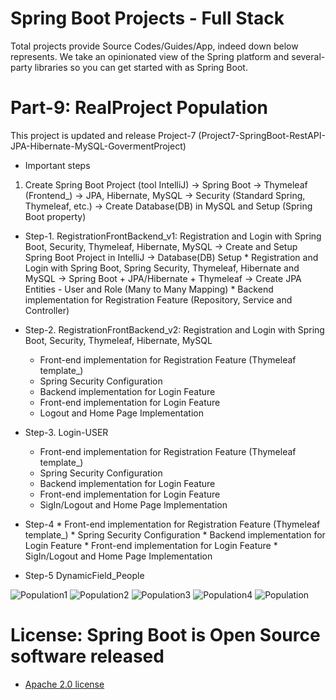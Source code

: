 #                                           Spring Boot Projects - Full Stack
   Total projects provide Source Codes/Guides/App, indeed down below represents. We take an opinionated view of the Spring platform and several-party libraries so you can get started with as Spring Boot.
 
#

# Part-9: RealProject Population
  This project is updated and release Project-7 (Project7-SpringBoot-RestAPI-JPA-Hibernate-MySQL-GovermentProject)
 * Important steps
  1. Create Spring Boot Project (tool IntelliJ)
	-> Spring Boot
	-> Thymeleaf (Frontend_)
	-> JPA, Hibernate, MySQL
	-> Security (Standard Spring, Thymeleaf, etc.)
	-> Create Database(DB) in MySQL and Setup (Spring Boot property)	


  * Step-1. RegistrationFrontBackend_v1: Registration and Login with Spring Boot, Security, Thymeleaf, Hibernate, MySQL
            -> Create and Setup Spring Boot Project in IntelliJ
            -> Database(DB) Setup
        * Registration and Login with Spring Boot, Spring Security, Thymeleaf, Hibernate and MySQL
            -> Spring Boot + JPA/Hibernate + Thymeleaf 
            -> Create JPA Entities - User and Role (Many to Many Mapping)
        * Backend implementation for Registration Feature (Repository, Service and Controller)
	
   * Step-2. RegistrationFrontBackend_v2: Registration and Login with Spring Boot, Security, Thymeleaf, Hibernate, MySQL
        * Front-end implementation for Registration Feature (Thymeleaf template_)
        * Spring Security Configuration
        * Backend implementation for Login Feature
        * Front-end implementation for Login Feature
        * Logout and Home Page Implementation

   * Step-3. Login-USER
        * Front-end implementation for Registration Feature (Thymeleaf template_)
        * Spring Security Configuration
        * Backend implementation for Login Feature
        * Front-end implementation for Login Feature
        * SigIn/Logout and Home Page Implementation
	
* Step-4
        * Front-end implementation for Registration Feature (Thymeleaf template_)
        * Spring Security Configuration
        * Backend implementation for Login Feature
        * Front-end implementation for Login Feature
        * SigIn/Logout and Home Page Implementation

* Step-5  DynamicField_People
	

![Population1](https://user-images.githubusercontent.com/11626327/87030904-3f4be500-c21d-11ea-82c0-7f90a54c38c6.JPG)
![Population2](https://user-images.githubusercontent.com/11626327/87030907-3fe47b80-c21d-11ea-8733-ff60a6deee1c.JPG)
![Population3](https://user-images.githubusercontent.com/11626327/87030908-3fe47b80-c21d-11ea-8d39-c108dc68cd2a.JPG)
![Population4](https://user-images.githubusercontent.com/11626327/87030909-407d1200-c21d-11ea-831b-285ecbe57d94.JPG)
![Population](https://user-images.githubusercontent.com/11626327/87030900-3e1ab800-c21d-11ea-9353-c0d72cddf9e0.JPG)

# License: Spring Boot is Open Source software released 
  * [ Apache 2.0 license ](http://www.apache.org/licenses/LICENSE-2.0.html)
